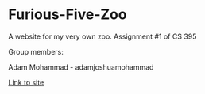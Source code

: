 # Furious-Five-Zoo
A website for my very own zoo. Assignment #1 of CS 395

Group members:

Adam Mohammad - adamjoshuamohammad

[Link to site](https://adamjoshuamohammad.github.io/Castle-Hill-Zoo/)
